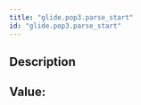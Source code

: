 ```yaml
---
title: "glide.pop3.parse_start"
id: "glide.pop3.parse_start"
---
```

## Description



## Value: 
```

```
